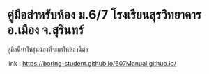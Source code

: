 # คู่มือสำหรับห้อง ม.6/7 โรงเรียนสุรวิทยาคาร อ.เมือง จ.สุรินทร์ 

คู่มือนี้ทำให้รุ่นน้องที่จะมาให้ห้องนี้ต่อ

link : https://boring-student.github.io/607Manual.github.io/
